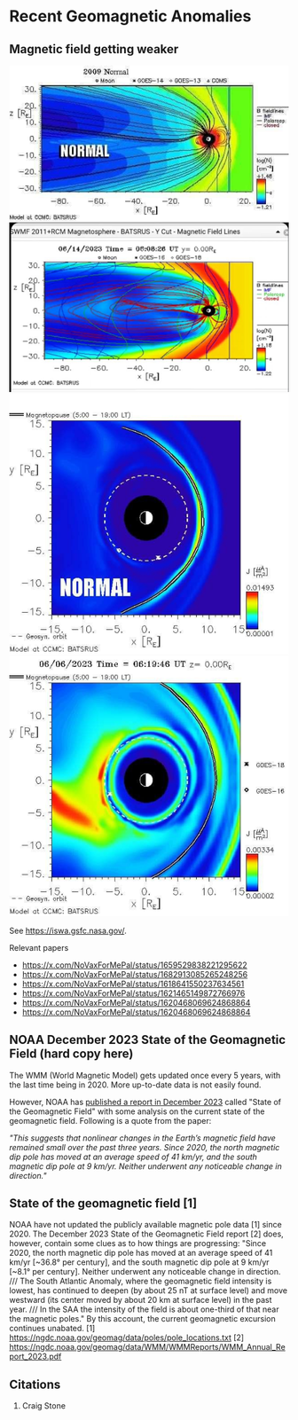 # Recent Geomagnetic Anomalies

## Magnetic field getting weaker

![](img/mag1.jpg)
![](img/mag2.jpg)
![](img/mag3.jpg)
![](img/mag4.jpg)

See https://iswa.gsfc.nasa.gov/.

Relevant papers
- https://x.com/NoVaxForMePal/status/1659529838221295622
- https://x.com/NoVaxForMePal/status/1682913085265248256
- https://x.com/NoVaxForMePal/status/1618641550237634561
- https://x.com/NoVaxForMePal/status/1621465149872766976
- https://x.com/NoVaxForMePal/status/1620468069624868864
- https://x.com/NoVaxForMePal/status/1620468069624868864

## NOAA December 2023 State of the Geomagnetic Field (hard copy here)

The WMM (World Magnetic Model) gets updated once every 5 years, with the last time being in 2020. More up-to-date data is not easily found.

However, NOAA has [published a report in December 2023](https://www.ncei.noaa.gov/sites/g/files/anmtlf171/files/2023-12/WMM_Annual_Report_2023.pdf) called "State of the Geomagnetic Field" with some analysis on the current state of the geomagnetic field. Following is a quote from the paper:

*"This suggests that nonlinear changes in the Earth’s magnetic field have remained small over the past three years. Since 2020, the north magnetic dip pole has moved at an average speed of 41 km/yr, and the south magnetic dip pole at 9 km/yr. Neither underwent any noticeable change in direction."*

## State of the geomagnetic field [1]

NOAA have not updated the publicly available magnetic pole data [1] since 2020. The December 2023 State of the Geomagnetic Field report [2] does, however, contain some clues as to how things are progressing: "Since 2020, the north magnetic dip pole has moved at an average speed of 41 km/yr [~36.8° per century], and the south magnetic dip pole at 9 km/yr  [~8.1° per century]. Neither underwent any noticeable change in direction. /// The South Atlantic Anomaly, where the geomagnetic field intensity is lowest, has continued to deepen (by about 25 nT at surface level) and move westward (its center moved by about 20 km at surface level) in the past year. /// In the SAA the intensity of the field is about one-third of that near the magnetic poles." By this account, the current geomagnetic excursion continues unabated.
[1] https://ngdc.noaa.gov/geomag/data/poles/pole_locations.txt
[2] https://ngdc.noaa.gov/geomag/data/WMM/WMMReports/WMM_Annual_Report_2023.pdf

## Citations

1. Craig Stone